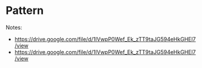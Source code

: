 # Pattern

Notes:

- https://drive.google.com/file/d/1IVwpP0Wef_Ek_zTT9taJG594eHkGHEl7/view
- https://drive.google.com/file/d/1IVwpP0Wef_Ek_zTT9taJG594eHkGHEl7/view
